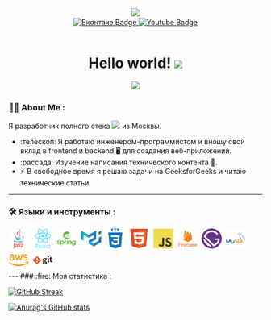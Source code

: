 <div id="header" align="center">
  <img src="https://media.giphy.com/media/LpiA8MVudQO8pitF4c/giphy.gif" width="500"/>
</div>
<div id="badges" align="center">
 <a href="your-vk-URL">
  <img src="https://img.shields.io/badge/Вконтаке-black?logo=vk&logoColor=red&style=for-the-badge" alt="Вконтаке Badge"/>
  </a>
  <a href="your-youtube-URL">
   <img src="https://img.shields.io/badge/YouTube-red?style=for-the-badge&logo=youtube&logoColor=wihte" alt="Youtube Badge"/>
  </a>
</div>
<div id="viewprof" align="center">
  <img src="https://komarev.com/ghpvc/?username= IceWolf8&style=flat-square&color=blue" alt=""/>
</div>
<div id="heythere" align="center">
  <h1>
  Hello world!
  <img src="https://media.giphy.com/media/hvRJCLFzcasrR4ia7z/giphy.gif" width="30px"/>
</h1>
</div>
<div align="center">
  <img src="https://media.giphy.com/media/1EBWoggJVAjVm/giphy.gif" width="150height="100>
</div>

### :man_technologist: About Me :
Я разработчик полного стека <img src="https://media.giphy.com/media/WUlplcMpOCEmTGBtBW/giphy.gif" width="30"> из Москвы.
- :телескоп: Я работаю инженером-программистом и вношу свой вклад в frontend и backend :desktop_computer: для создания веб-приложений.
- :рассада: Изучение написания технического контента	:abacus:.
- :zap: В свободное время я решаю задачи на GeeksforGeeks и читаю технические статьи.
---
### :hammer_and_wrench: Языки и инструменты :
<div>
  <img src="https://github.com/devicons/devicon/blob/master/icons/java/java-original-wordmark.svg" title="Java" alt="Java" width="40" height="40"/>&nbsp;
  <img src="https://github.com/devicons/devicon/blob/master/icons/react/react-original-wordmark.svg" title="React" alt="React" width="40" height="40"/>&nbsp;
  <img src="https://github.com/devicons/devicon/blob/master/icons/spring/spring-original-wordmark.svg" title="Spring" alt="Spring" width="40" height="40"/>&nbsp;
  <img src="https://github.com/devicons/devicon/blob/master/icons/materialui/materialui-original.svg" title="Material UI" alt="Material UI" width="40" height="40"/>&nbsp;
  <img src="https://github.com/devicons/devicon/blob/master/icons/css3/css3-plain-wordmark.svg"  title="CSS3" alt="CSS" width="40" height="40"/>&nbsp;
  <img src="https://github.com/devicons/devicon/blob/master/icons/html5/html5-original.svg" title="HTML5" alt="HTML" width="40" height="40"/>&nbsp;
  <img src="https://github.com/devicons/devicon/blob/master/icons/javascript/javascript-original.svg" title="JavaScript" alt="JavaScript" width="40" height="40"/>&nbsp;
  <img src="https://github.com/devicons/devicon/blob/master/icons/firebase/firebase-plain-wordmark.svg" title="Firebase" alt="Firebase" width="40" height="40"/>&nbsp;
  <img src="https://github.com/devicons/devicon/blob/master/icons/gatsby/gatsby-original.svg" title="Gatsby"  alt="Gatsby" width="40" height="40"/>&nbsp;
  <img src="https://github.com/devicons/devicon/blob/master/icons/mysql/mysql-original-wordmark.svg" title="MySQL"  alt="MySQL" width="40" height="40"/>&nbsp;
  <img src="https://github.com/devicons/devicon/blob/master/icons/amazonwebservices/amazonwebservices-plain-wordmark.svg" title="AWS" alt="AWS" width="40" height="40"/>&nbsp;
  <img src="https://github.com/devicons/devicon/blob/master/icons/git/git-original-wordmark.svg" title="Git" **alt="Git" width="40" height="40"/>
</div>
---
### :fire: Моя статистика :

[![GitHub Streak](http://github-readme-streak-stats.herokuapp.com?user=IceWolf8&theme=great-gatsby&locale=ru&date_format=j%20M%5B%20Y%5D)](https://git.io/streak-stats)

[![Anurag's GitHub stats](https://github-readme-stats.vercel.app/api?username=IceWolf8)](https://github.com/rompersStomper/github-readme-stats)
